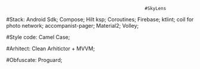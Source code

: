                                                         #SkyLens

#Stack:
    Android Sdk;
    Compose;
    Hilt ksp;
    Coroutines;
    Firebase;
    ktlint;
    coil for photo network;
    accompanist-pager;
    Material2;
    Volley;

#Style code:
    Camel Case;

#Arhitect:
    Clean Arhitictor + MVVM;
    
#Obfuscate:
    Proguard;

